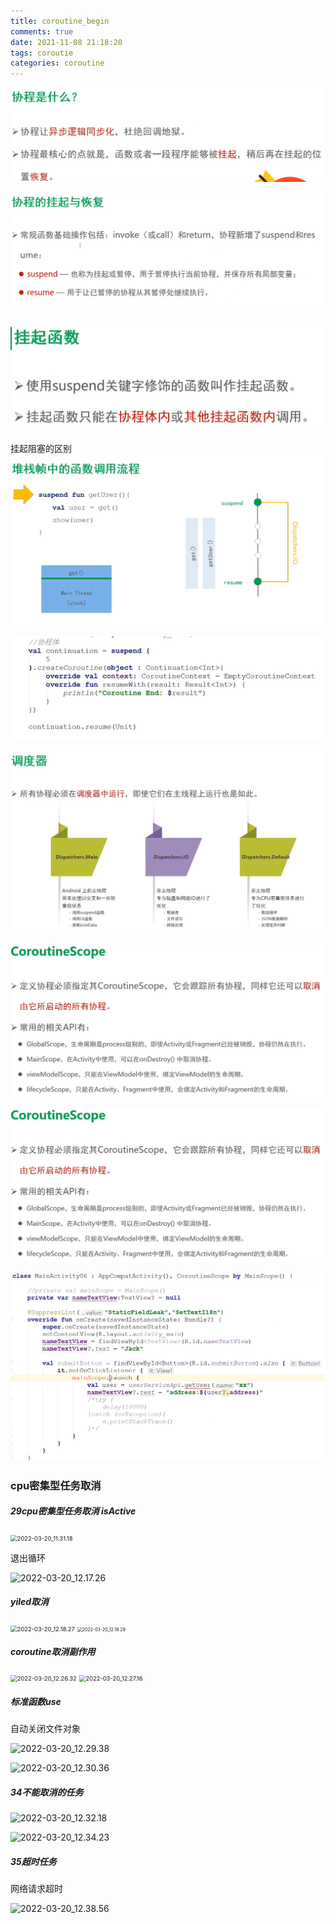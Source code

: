 ```yaml
---
title: coroutine_begin
comments: true
date: 2021-11-08 21:18:20
tags: coroutie
categories: coroutine
---
```






![xieceng](coroutine-begin/2021-11-08_9_15_13.png)







![2021-11-08_9.20.36](coroutine-begin/2021-11-08_9.20.36.png)

![2021-11-08_9.20.36](coroutine-begin/2021-11-08_9.34.44.png)



挂起阻塞的区别![2021-12-13_9.23.31_](coroutine-begin/2021-12-13_9.23.31_.png)

![2021-12-13_9.41.35_](coroutine-begin/2021-12-13_9.53.43_.png)

![2021-12-13_9.57.42_](coroutine-begin/2021-12-13_9.57.42_.png)

![2021-12-13_9.59.02_](coroutine-begin/2021-12-13_10.09.47_.png)





![2021-12-13_10.09.47_](coroutine-begin/2021-12-13_10.09.47_.png)

![2021-12-13_10.18.50_](coroutine-begin/2021-12-13_10.18.50_.png)





### cpu密集型任务取消

##### 29cpu密集型任务取消 isActive

<img src="/Users/m/Documents/BLOG/source/_posts/coroutie-start/2022-03-20_11.31.18.png" alt="2022-03-20_11.31.18" style="zoom:67%;" />

退出循环



![2022-03-20_12.17.26](/Users/m/Documents/BLOG/source/_posts/coroutie-start/2022-03-20_12.17.26.png)



##### yiled取消

<img src="/Users/m/Documents/BLOG/source/_posts/coroutie-start/2022-03-20_12.18.27.png" alt="2022-03-20_12.18.27" style="zoom:67%;" />

<img src="/Users/m/Documents/BLOG/source/_posts/coroutie-start/2022-03-20_12.19.29.png" alt="2022-03-20_12.19.29" style="zoom:50%;" />



##### coroutine取消副作用

<img src="/Users/m/Documents/BLOG/source/_posts/coroutie-start/2022-03-20_12.26.32.png" alt="2022-03-20_12.26.32" style="zoom:67%;" />

<img src="/Users/m/Documents/BLOG/source/_posts/coroutie-start/2022-03-20_12.27.16.png" alt="2022-03-20_12.27.16" style="zoom:67%;" />

##### 标准函数use

自动关闭文件对象

![2022-03-20_12.29.38](/Users/m/Documents/BLOG/source/_posts/coroutie-start/2022-03-20_12.29.38.png)

![2022-03-20_12.30.36](/Users/m/Documents/BLOG/source/_posts/coroutie-start/2022-03-20_12.30.36.png)



##### 34不能取消的任务

![2022-03-20_12.32.18](/Users/m/Documents/BLOG/source/_posts/coroutie-start/2022-03-20_12.32.18.png)

![2022-03-20_12.34.23](/Users/m/Documents/BLOG/source/_posts/coroutie-start/2022-03-20_12.34.23.png)



##### 35超时任务

网络请求超时

![2022-03-20_12.38.56](/Users/m/Documents/BLOG/source/_posts/coroutie-start/2022-03-20_12.38.56.png)

